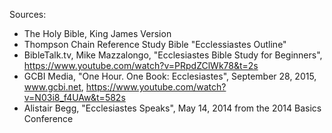 Sources:

- The Holy Bible, King James Version
- Thompson Chain Reference Study Bible "Ecclessiastes Outline"
- BibleTalk.tv, Mike Mazzalongo, "Ecclesiastes Bible Study for Beginners", https://www.youtube.com/watch?v=PRpdZClWk78&t=2s
- GCBI Media, "One Hour. One Book: Ecclesiastes", September 28, 2015, www.gcbi.net, https://www.youtube.com/watch?v=N03i8_f4UAw&t=582s
- Alistair Begg, "Ecclesiastes Speaks", May 14, 2014 from the 2014 Basics Conference
